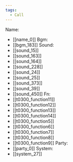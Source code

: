 ```yaml
---
tags:
  - Call
---
```

Name:
- [[name_0]]
Bgm:
- [[bgm_183]]
Sound:
- [[sound_15]]
- [[sound_163]]
- [[sound_164]]
- [[sound_228]]
- [[sound_24]]
- [[sound_25]]
- [[sound_373]]
- [[sound_39]]
- [[sound_450]]
Fn:
- [[t0300_function11]]
- [[t0300_function12]]
- [[t0300_function13]]
- [[t0300_function14]]
- [[t0300_function5]]
- [[t0300_function6]]
- [[t0300_function7]]
- [[t0300_function8]]
- [[t0300_function9]]
Party:
- [[party_0]]
System:
- [[system_27]]
